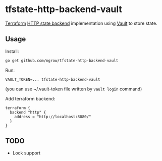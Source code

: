 tfstate-http-backend-vault
==========================

[Terraform](https://www.terraform.io) [HTTP state backend](https://www.terraform.io/docs/backends/types/http.html) implementation using [Vault](https://www.vaultproject.io/) to store state.

Usage
-----

Install:

```bash
go get github.com/ngrow/tfstate-http-backend-vault
```

Run:

```
VAULT_TOKEN=... tfstate-http-backend-vault
```

(you can use ~/.vault-token file written by `vault login` command)

Add terraform backend:

```
terraform {
  backend "http" {
    address = "http://localhost:8080/"
  }
}
```

TODO
----

* Lock support

